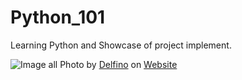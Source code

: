# Python_101
Learning Python and Showcase of project implement.

![Image all](http://michaeldelfino.com/blog/wp-content/uploads/2018/06/pyconth-logo.png)
Photo by [Delfino](www.michaeldelfino.com) on [Website](http://michaeldelfino.com/blog/index.php/category/thai-language/)
<br>
